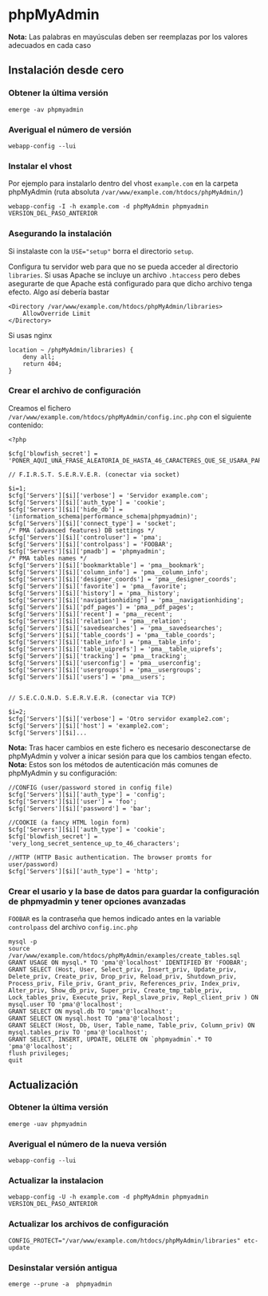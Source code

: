 # phpMyAdmin

__Nota:__ Las palabras en mayúsculas deben ser reemplazas por los valores adecuados en cada caso

## Instalación desde cero

### Obtener la última versión

	emerge -av phpmyadmin

### Averigual el número de versión

	webapp-config --lui

### Instalar el vhost

Por ejemplo para instalarlo dentro del vhost `example.com` en la carpeta phpMyAdmin (ruta absoluta  `/var/www/example.com/htdocs/phpMyAdmin/`)

	webapp-config -I -h example.com -d phpMyAdmin phpmyadmin VERSION_DEL_PASO_ANTERIOR

### Asegurando la instalación

Si instalaste con la `USE="setup"` borra el directorio `setup`.

Configura tu servidor web para que no se pueda acceder al directorio `libraries`. Si usas Apache se incluye un archivo `.htaccess` pero debes asegurarte de que Apache está configurado para que dicho archivo tenga efecto. Algo así debería bastar

	<Directory /var/www/example.com/htdocs/phpMyAdmin/libraries>
		AllowOverride Limit
	</Directory>


Si usas nginx

	location ~ /phpMyAdmin/libraries) {
		deny all;
		return 404;
	}

### Crear el archivo de configuración

Creamos el fichero `/var/www/example.com/htdocs/phpMyAdmin/config.inc.php` con el siguiente contenido:

	<?php

	$cfg['blowfish_secret'] = 'PONER_AQUI_UNA_FRASE_ALEATORIA_DE_HASTA_46_CARACTERES_QUE_SE_USARA_PARA_CIFRAR_LA_CONTRASENA_DE_LA_COOKIE';

	// F.I.R.S.T. S.E.R.V.E.R. (conectar via socket)

	$i=1;
	$cfg['Servers'][$i]['verbose'] = 'Servidor example.com';
	$cfg['Servers'][$i]['auth_type'] = 'cookie';
	$cfg['Servers'][$i]['hide_db'] = '(information_schema|performance_schema|phpmyadmin)';
	$cfg['Servers'][$i]['connect_type'] = 'socket';
	/* PMA (advanced features) DB settings */
	$cfg['Servers'][$i]['controluser'] = 'pma';
	$cfg['Servers'][$i]['controlpass'] = 'FOOBAR';
	$cfg['Servers'][$i]['pmadb'] = 'phpmyadmin';
	/* PMA tables names */
	$cfg['Servers'][$i]['bookmarktable'] = 'pma__bookmark';
	$cfg['Servers'][$i]['column_info'] = 'pma__column_info';
	$cfg['Servers'][$i]['designer_coords'] = 'pma__designer_coords';
	$cfg['Servers'][$i]['favorite'] = 'pma__favorite';
	$cfg['Servers'][$i]['history'] = 'pma__history';
	$cfg['Servers'][$i]['navigationhiding'] = 'pma__navigationhiding';
	$cfg['Servers'][$i]['pdf_pages'] = 'pma__pdf_pages';
	$cfg['Servers'][$i]['recent'] = 'pma__recent';
	$cfg['Servers'][$i]['relation'] = 'pma__relation';
	$cfg['Servers'][$i]['savedsearches'] = 'pma__savedsearches';
	$cfg['Servers'][$i]['table_coords'] = 'pma__table_coords';
	$cfg['Servers'][$i]['table_info'] = 'pma__table_info';
	$cfg['Servers'][$i]['table_uiprefs'] = 'pma__table_uiprefs';
	$cfg['Servers'][$i]['tracking'] = 'pma__tracking';
	$cfg['Servers'][$i]['userconfig'] = 'pma__userconfig';
	$cfg['Servers'][$i]['usergroups'] = 'pma__usergroups';
	$cfg['Servers'][$i]['users'] = 'pma__users';


	// S.E.C.O.N.D. S.E.R.V.E.R. (conectar via TCP)

	$i=2;
	$cfg['Servers'][$i]['verbose'] = 'Otro servidor example2.com';
	$cfg['Servers'][$i]['host'] = 'example2.com';
	$cfg['Servers'][$i]...


__Nota:__ Tras hacer cambios en este fichero es necesario desconectarse de phpMyAdmin y volver a inicar sesión para que los cambios tengan efecto.
__Nota:__ Estos son los métodos de autenticación más comunes de phpMyAdmin y su configuración:

	//CONFIG (user/password stored in config file)
	$cfg['Servers'][$i]['auth_type'] = 'config';
	$cfg['Servers'][$i]['user'] = 'foo';
	$cfg['Servers'][$i]['password'] = 'bar';

	//COOKIE (a fancy HTML login form)
	$cfg['Servers'][$i]['auth_type'] = 'cookie';
	$cfg['blowfish_secret'] = 'very_long_secret_sentence_up_to_46_characters';

	//HTTP (HTTP Basic authentication. The browser promts for user/password)
	$cfg['Servers'][$i]['auth_type'] = 'http';


### Crear el usario y la base de datos para guardar la configuración de phpmyadmin y tener opciones avanzadas

`FOOBAR` es la contraseña que hemos indicado antes en la variable `controlpass` del archivo `config.inc.php`

	mysql -p
	source /var/www/example.com/htdocs/phpMyAdmin/examples/create_tables.sql
	GRANT USAGE ON mysql.* TO 'pma'@'localhost' IDENTIFIED BY 'FOOBAR';
	GRANT SELECT (Host, User, Select_priv, Insert_priv, Update_priv, Delete_priv, Create_priv, Drop_priv, Reload_priv, Shutdown_priv, Process_priv, File_priv, Grant_priv, References_priv, Index_priv, Alter_priv, Show_db_priv, Super_priv, Create_tmp_table_priv, Lock_tables_priv, Execute_priv, Repl_slave_priv, Repl_client_priv ) ON mysql.user TO 'pma'@'localhost';
	GRANT SELECT ON mysql.db TO 'pma'@'localhost';
	GRANT SELECT ON mysql.host TO 'pma'@'localhost';
	GRANT SELECT (Host, Db, User, Table_name, Table_priv, Column_priv) ON mysql.tables_priv TO 'pma'@'localhost';
	GRANT SELECT, INSERT, UPDATE, DELETE ON `phpmyadmin`.* TO 'pma'@'localhost';
	flush privileges;
	quit


## Actualización

###  Obtener la última versión

	emerge -uav phpmyadmin

###  Averigual el número de la nueva versión

	webapp-config --lui

### Actualizar la instalacion

	webapp-config -U -h example.com -d phpMyAdmin phpmyadmin VERSION_DEL_PASO_ANTERIOR

### Actualizar los archivos de configuración

	CONFIG_PROTECT="/var/www/example.com/htdocs/phpMyAdmin/libraries" etc-update

### Desinstalar versión antigua

	emerge --prune -a  phpmyadmin
